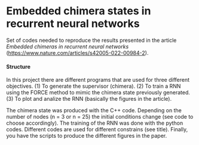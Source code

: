 # Embedded chimera states in recurrent neural networks

Set of codes needed to reproduce the results presented in the article *Embedded chimeras in recurrent neural networks* (https://www.nature.com/articles/s42005-022-00984-2).

#### Structure
In this project there are different programs that are used for three different objectives. (1) To generate the supervisor (chimera). (2) To train a RNN using the FORCE method to mimic the chimera state previously generated. (3) To plot and analize the RNN (basically the figures in the article). 

The chimera state was produced with the C++ code. Depending on the number of nodes (n = 3 or n = 25) the initial conditions change (see code to choose accordingly).
The training of the RNN was done with the python codes. Different codes are used for different constrains (see title). Finally, you have the scripts to produce the different figures in the paper.
